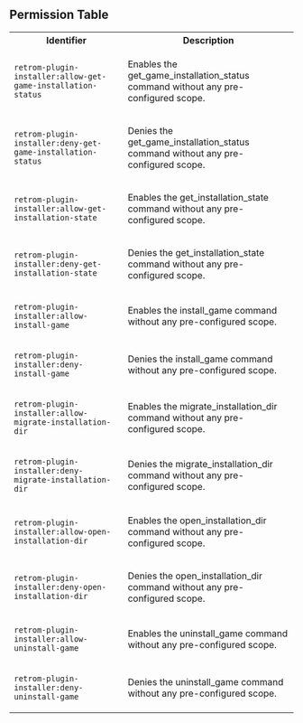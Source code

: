 
## Permission Table

<table>
<tr>
<th>Identifier</th>
<th>Description</th>
</tr>


<tr>
<td>

`retrom-plugin-installer:allow-get-game-installation-status`

</td>
<td>

Enables the get_game_installation_status command without any pre-configured scope.

</td>
</tr>

<tr>
<td>

`retrom-plugin-installer:deny-get-game-installation-status`

</td>
<td>

Denies the get_game_installation_status command without any pre-configured scope.

</td>
</tr>

<tr>
<td>

`retrom-plugin-installer:allow-get-installation-state`

</td>
<td>

Enables the get_installation_state command without any pre-configured scope.

</td>
</tr>

<tr>
<td>

`retrom-plugin-installer:deny-get-installation-state`

</td>
<td>

Denies the get_installation_state command without any pre-configured scope.

</td>
</tr>

<tr>
<td>

`retrom-plugin-installer:allow-install-game`

</td>
<td>

Enables the install_game command without any pre-configured scope.

</td>
</tr>

<tr>
<td>

`retrom-plugin-installer:deny-install-game`

</td>
<td>

Denies the install_game command without any pre-configured scope.

</td>
</tr>

<tr>
<td>

`retrom-plugin-installer:allow-migrate-installation-dir`

</td>
<td>

Enables the migrate_installation_dir command without any pre-configured scope.

</td>
</tr>

<tr>
<td>

`retrom-plugin-installer:deny-migrate-installation-dir`

</td>
<td>

Denies the migrate_installation_dir command without any pre-configured scope.

</td>
</tr>

<tr>
<td>

`retrom-plugin-installer:allow-open-installation-dir`

</td>
<td>

Enables the open_installation_dir command without any pre-configured scope.

</td>
</tr>

<tr>
<td>

`retrom-plugin-installer:deny-open-installation-dir`

</td>
<td>

Denies the open_installation_dir command without any pre-configured scope.

</td>
</tr>

<tr>
<td>

`retrom-plugin-installer:allow-uninstall-game`

</td>
<td>

Enables the uninstall_game command without any pre-configured scope.

</td>
</tr>

<tr>
<td>

`retrom-plugin-installer:deny-uninstall-game`

</td>
<td>

Denies the uninstall_game command without any pre-configured scope.

</td>
</tr>
</table>
